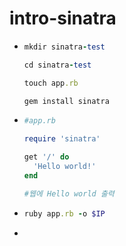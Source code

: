 # intro-sinatra

- ~~~ruby
  mkdir sinatra-test
  
  cd sinatra-test
  
  touch app.rb
  
  gem install sinatra
  
  ~~~

- ~~~ruby
  #app.rb
  
  require 'sinatra'
  
  get '/' do
    'Hello world!'
  end
  
  #웹에 Hello world 출력
  ~~~

- ~~~ruby
  ruby app.rb -o $IP
  ~~~

- 